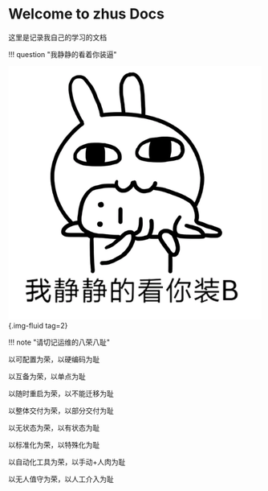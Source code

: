 # Welcome to zhus Docs

这里是记录我自己的学习的文档

!!! question "我静静的看着你装逼"

![我就静静的看着你装逼](./images/我就静静的看着你装逼.png){.img-fluid tag=2}

!!! note "请切记运维的八荣八耻"

以可配置为荣，以硬编码为耻

以互备为荣，以单点为耻

以随时重启为荣，以不能迁移为耻

以整体交付为荣，以部分交付为耻

以无状态为荣，以有状态为耻

以标准化为荣，以特殊化为耻

以自动化工具为荣，以手动+人肉为耻

以无人值守为荣，以人工介入为耻

